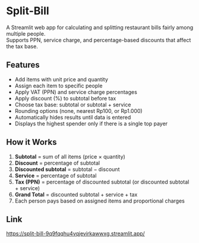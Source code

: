 # Split-Bill

A Streamlit web app for calculating and splitting restaurant bills fairly among multiple people.  
Supports PPN, service charge, and percentage-based discounts that affect the tax base.

## Features
- Add items with unit price and quantity  
- Assign each item to specific people  
- Apply VAT (PPN) and service charge percentages  
- Apply discount (%) to subtotal before tax  
- Choose tax base: subtotal or subtotal + service  
- Rounding options (none, nearest Rp100, or Rp1.000)  
- Automatically hides results until data is entered  
- Displays the highest spender only if there is a single top payer

## How it Works
1. **Subtotal** = sum of all items (price × quantity)  
2. **Discount** = percentage of subtotal  
3. **Discounted subtotal** = subtotal − discount  
4. **Service** = percentage of subtotal  
5. **Tax (PPN)** = percentage of discounted subtotal (or discounted subtotal + service)  
6. **Grand Total** = discounted subtotal + service + tax  
7. Each person pays based on assigned items and proportional charges

## Link
https://split-bill-9q9fqqhu4vqjevirkawwxg.streamlit.app/
